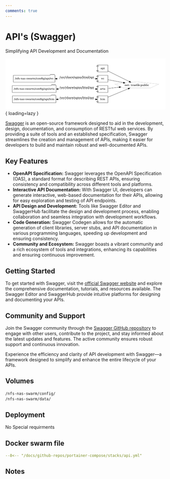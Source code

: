 ```yaml
---
comments: true
---
```


# API's (Swagger)

Simplifying API Development and Documentation

![api diagram](../assets/diagrams/api.png){ loading=lazy }

[Swagger](https://swagger.io/) is an open-source framework designed to aid in the development, design, documentation, and consumption of RESTful web services. By providing a suite of tools and an established specification, Swagger streamlines the creation and management of APIs, making it easier for developers to build and maintain robust and well-documented APIs.

## Key Features

- **OpenAPI Specification:** Swagger leverages the OpenAPI Specification (OAS), a standard format for describing REST APIs, ensuring consistency and compatibility across different tools and platforms.
- **Interactive API Documentation:** With Swagger UI, developers can generate interactive, web-based documentation for their APIs, allowing for easy exploration and testing of API endpoints.
- **API Design and Development:** Tools like Swagger Editor and SwaggerHub facilitate the design and development process, enabling collaboration and seamless integration with development workflows.
- **Code Generation:** Swagger Codegen allows for the automatic generation of client libraries, server stubs, and API documentation in various programming languages, speeding up development and ensuring consistency.
- **Community and Ecosystem:** Swagger boasts a vibrant community and a rich ecosystem of tools and integrations, enhancing its capabilities and ensuring continuous improvement.

## Getting Started

To get started with Swagger, visit the [official Swagger website](https://swagger.io/) and explore the comprehensive documentation, tutorials, and resources available. The Swagger Editor and SwaggerHub provide intuitive platforms for designing and documenting your APIs.

## Community and Support

Join the Swagger community through the [Swagger GitHub repository](https://github.com/swagger-api) to engage with other users, contribute to the project, and stay informed about the latest updates and features. The active community ensures robust support and continuous innovation.

Experience the efficiency and clarity of API development with Swagger—a framework designed to simplify and enhance the entire lifecycle of your APIs.


## Volumes

```bash
/nfs-nas-swarm/config/
/nfs-nas-swarm/data/
```

## Deployment
No Special requirments

## Docker swarm file
``` yaml linenums="1" 
--8<-- "/docs/github-repos/portainer-compose/stacks/api.yml"
```

## Notes

